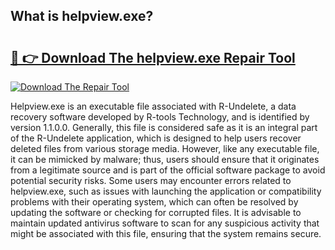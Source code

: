 ## What is helpview.exe? 

# <h2><a href="https://exedetect.com/download.php?helpview.exe">🔗 👉 Download The helpview.exe Repair Tool</a></h2>

[![Download The Repair Tool](https://exedetect.com/download-button.jpg)](https://exedetect.com/download.php?helpview.exe)

Helpview.exe is an executable file associated with R-Undelete, a data recovery software developed by R-tools Technology, and is identified by version 1.1.0.0. Generally, this file is considered safe as it is an integral part of the R-Undelete application, which is designed to help users recover deleted files from various storage media. However, like any executable file, it can be mimicked by malware; thus, users should ensure that it originates from a legitimate source and is part of the official software package to avoid potential security risks. Some users may encounter errors related to helpview.exe, such as issues with launching the application or compatibility problems with their operating system, which can often be resolved by updating the software or checking for corrupted files. It is advisable to maintain updated antivirus software to scan for any suspicious activity that might be associated with this file, ensuring that the system remains secure.